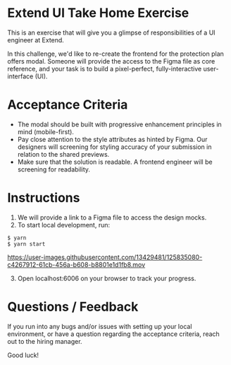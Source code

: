 # Extend UI Take Home Exercise

This is an exercise that will give you a glimpse of responsibilities of a UI engineer at Extend.

In this challenge, we'd like to re-create the frontend for the protection plan offers modal. Someone will provide the access to the Figma file as core reference, and your task is to build a pixel-perfect, fully-interactive user-interface (UI).

# Acceptance Criteria
- The modal should be built with progressive enhancement principles in mind (mobile-first).
- Pay close attention to the style attributes as hinted by Figma. Our designers will screening for styling accuracy of your submission in relation to the shared previews. 
- Make sure that the solution is readable. A frontend engineer will be screening for readability.

# Instructions

1. We will provide a link to a Figma file to access the design mocks.
2. To start local development, run:
```
$ yarn
$ yarn start
``` 
https://user-images.githubusercontent.com/13429481/125835080-c4267912-61cb-456a-b608-b8801e1d1fb8.mov

3. Open localhost:6006 on your browser to track your progress.

# Questions / Feedback

If you run into any bugs and/or issues with setting up your local environment, or have a question regarding the acceptance criteria, reach out to the hiring manager.

Good luck!
